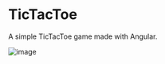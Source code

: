 # TicTacToe
 A simple TicTacToe game made with Angular.

![image](https://user-images.githubusercontent.com/47971627/93334850-32fa8e80-f843-11ea-998d-897991e213e2.png)
